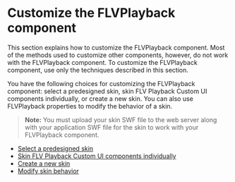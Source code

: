 # Customize the FLVPlayback component

This section explains how to customize the FLVPlayback component. Most of the
methods used to customize other components, however, do not work with the
FLVPlayback component. To customize the FLVPlayback component, use only the
techniques described in this section.

You have the following choices for customizing the FLVPlayback component: select
a predesigned skin, skin FLV Playback Custom UI components individually, or
create a new skin. You can also use FLVPlayback properties to modify the
behavior of a skin.

> **Note:** You must upload your skin SWF file to the web server along with your
> application SWF file for the skin to work with your FLVPlayback component.

- [Select a predesigned skin](./select-a-predesigned-skin.md)
- [Skin FLV Playback Custom UI components individually](./skin-flv-playback-custom-ui-components-individually.md)
- [Create a new skin](./create-a-new-skin.md)
- [Modify skin behavior](./modify-skin-behavior.md)

